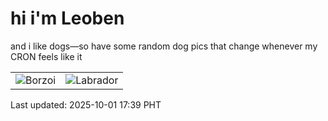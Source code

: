 # hi i'm Leoben

and i like dogs—so have some random dog pics that change whenever my CRON feels like it

|  |  |
|--------|----------|
| ![Borzoi](https://random-dog-vercel.vercel.app/api/random-borzoi?v=1759311546) | ![Labrador](https://random-dog-vercel.vercel.app/api/random-labrador?v=1759311546) |

Last updated: 2025-10-01 17:39 PHT
